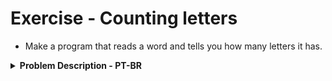 # Exercise - Counting letters
- Make a program that reads a word and tells you how many letters it has.

<details >
  <summary><b>Problem Description - PT-BR</b></summary>

- Faça um programa que leia uma palavra e diga quantas letras ela tem.

</details>
